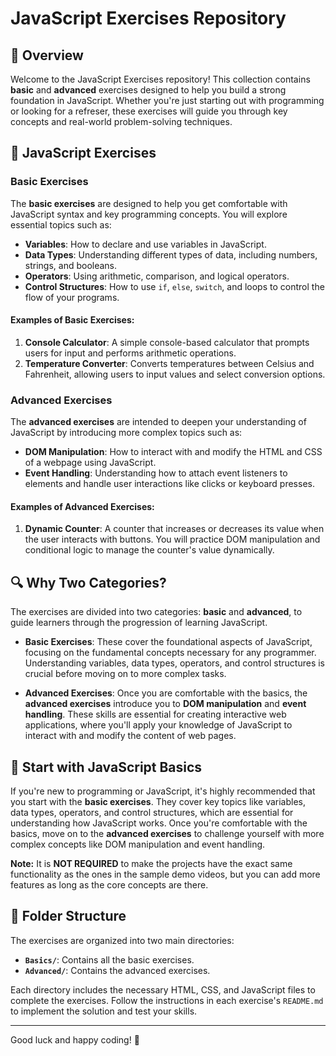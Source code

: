 # JavaScript Exercises Repository

## 🎯 Overview

Welcome to the JavaScript Exercises repository! This collection contains **basic** and **advanced** exercises designed to help you build a strong foundation in JavaScript. Whether you're just starting out with programming or looking for a refreser, these exercises will guide you through key concepts and real-world problem-solving techniques.

## 📝 JavaScript Exercises

### **Basic Exercises**
The **basic exercises** are designed to help you get comfortable with JavaScript syntax and key programming concepts. You will explore essential topics such as:
- **Variables**: How to declare and use variables in JavaScript.
- **Data Types**: Understanding different types of data, including numbers, strings, and booleans.
- **Operators**: Using arithmetic, comparison, and logical operators.
- **Control Structures**: How to use `if`, `else`, `switch`, and loops to control the flow of your programs.

#### Examples of Basic Exercises:
1. **Console Calculator**: A simple console-based calculator that prompts users for input and performs arithmetic operations.
2. **Temperature Converter**: Converts temperatures between Celsius and Fahrenheit, allowing users to input values and select conversion options.

### **Advanced Exercises**
The **advanced exercises** are intended to deepen your understanding of JavaScript by introducing more complex topics such as:
- **DOM Manipulation**: How to interact with and modify the HTML and CSS of a webpage using JavaScript.
- **Event Handling**: Understanding how to attach event listeners to elements and handle user interactions like clicks or keyboard presses.

#### Examples of Advanced Exercises:
1. **Dynamic Counter**: A counter that increases or decreases its value when the user interacts with buttons. You will practice DOM manipulation and conditional logic to manage the counter's value dynamically.

## 🔍 Why Two Categories?

The exercises are divided into two categories: **basic** and **advanced**, to guide learners through the progression of learning JavaScript. 

- **Basic Exercises**: These cover the foundational aspects of JavaScript, focusing on the fundamental concepts necessary for any programmer. Understanding variables, data types, operators, and control structures is crucial before moving on to more complex tasks.

- **Advanced Exercises**: Once you are comfortable with the basics, the **advanced exercises** introduce you to **DOM manipulation** and **event handling**. These skills are essential for creating interactive web applications, where you'll apply your knowledge of JavaScript to interact with and modify the content of web pages.

## 🚀 Start with JavaScript Basics

If you're new to programming or JavaScript, it's highly recommended that you start with the **basic exercises**. They cover key topics like variables, data types, operators, and control structures, which are essential for understanding how JavaScript works. Once you're comfortable with the basics, move on to the **advanced exercises** to challenge yourself with more complex concepts like DOM manipulation and event handling.

**Note:** It is **NOT REQUIRED** to make the projects have the exact same functionality as the ones in the sample demo videos, but you can add more features as long as the core concepts are there.

## 📁 Folder Structure

The exercises are organized into two main directories:
- **`Basics/`**: Contains all the basic exercises.
- **`Advanced/`**: Contains the advanced exercises.

Each directory includes the necessary HTML, CSS, and JavaScript files to complete the exercises. Follow the instructions in each exercise's `README.md` to implement the solution and test your skills.

---

Good luck and happy coding! 🎉
